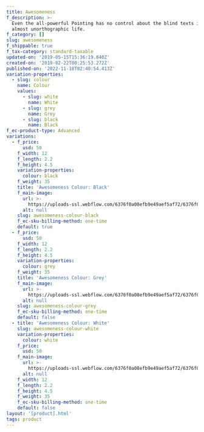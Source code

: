 ```yaml
---
title: Awesomeness
f_description: >-
  Even the all-powerful Pointing has no control about the blind texts it is an
  almost unorthographic life.
f_category: []
slug: awesomeness
f_shippable: true
f_tax-category: standard-taxable
updated-on: '2019-05-15T15:36:19.840Z'
created-on: '2019-02-22T00:25:53.272Z'
published-on: '2022-11-18T02:40:54.413Z'
variation-properties:
  - slug: colour
    name: Colour
    values:
      - slug: white
        name: White
      - slug: grey
        name: Grey
      - slug: black
        name: Black
f_ec-product-type: Advanced
variations:
  - f_price:
      usd: 50
    f_width: 12
    f_length: 2.2
    f_height: 4.5
    variation-properties:
      colour: black
    f_weight: 35
    title: 'Awesomeness Colour: Black'
    f_main-image:
      url: >-
        https://uploads-ssl.webflow.com/6376f0a08efb9e49aef5af72/6376f0a08efb9e76a8f5afcf_store-item-2.jpg
      alt: null
    slug: awesomeness-colour-black
    f_ec-sku-billing-method: one-time
    default: true
  - f_price:
      usd: 50
    f_width: 12
    f_length: 2.2
    f_height: 4.5
    variation-properties:
      colour: grey
    f_weight: 35
    title: 'Awesomeness Colour: Grey'
    f_main-image:
      url: >-
        https://uploads-ssl.webflow.com/6376f0a08efb9e49aef5af72/6376f0a08efb9e76a8f5afcf_store-item-2.jpg
      alt: null
    slug: awesomeness-colour-grey
    f_ec-sku-billing-method: one-time
    default: false
  - title: 'Awesomeness Colour: White'
    slug: awesomeness-colour-white
    variation-properties:
      colour: white
    f_price:
      usd: 50
    f_main-image:
      url: >-
        https://uploads-ssl.webflow.com/6376f0a08efb9e49aef5af72/6376f0a08efb9e76a8f5afcf_store-item-2.jpg
      alt: null
    f_width: 12
    f_length: 2.2
    f_height: 4.5
    f_weight: 35
    f_ec-sku-billing-method: one-time
    default: false
layout: '[product].html'
tags: product
---
```



